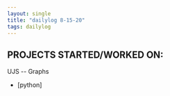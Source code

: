 ```yaml
---
layout: single
title: "dailylog 8-15-20"
tags: dailylog
---
```


## PROJECTS STARTED/WORKED ON:

UJS -- Graphs

- [python]
